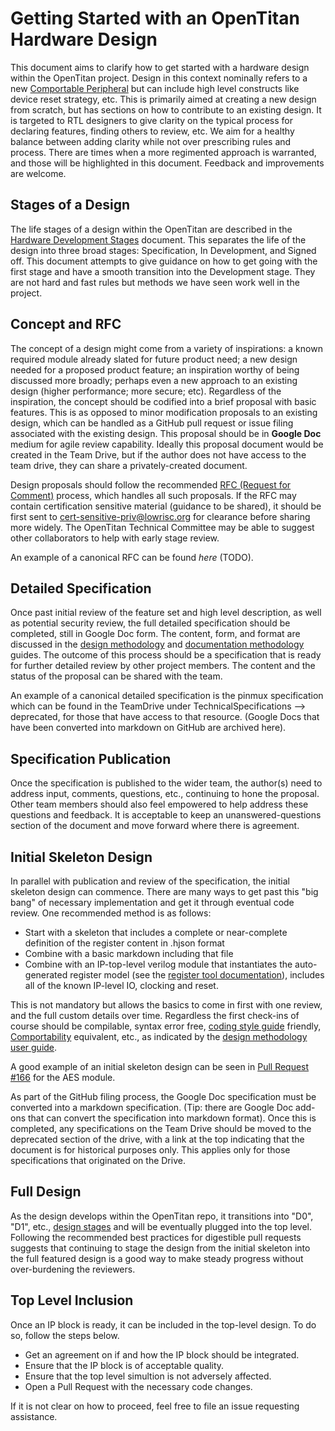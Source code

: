 # Getting Started with an OpenTitan Hardware Design

This document aims to clarify how to get started with a hardware design within the OpenTitan project.
Design in this context nominally refers to a new [Comportable Peripheral](../rm/comportability_specification.md) but can include high level constructs like device reset strategy, etc.
This is primarily aimed at creating a new design from scratch, but has sections on how to contribute to an existing design.
It is targeted to RTL designers to give clarity on the typical process for declaring features, finding others to review, etc.
We aim for a healthy balance between adding clarity while not over prescribing rules and process.
There are times when a more regimented approach is warranted, and those will be highlighted in this document.
Feedback and improvements are welcome.


## Stages of a Design

The life stages of a design within the OpenTitan are described in the [Hardware Development Stages](hw_stages.md) document.
This separates the life of the design into three broad stages: Specification, In Development, and Signed off.
This document attempts to give guidance on how to get going with the first stage and have a smooth transition into the Development stage.
They are not hard and fast rules but methods we have seen work well in the project.


## Concept and RFC

The concept of a design might come from a variety of inspirations: a known required module already slated for future product need; a new design needed for a proposed product feature; an inspiration worthy of being discussed more broadly; perhaps even a new approach to an existing design (higher performance; more secure; etc).
Regardless of the inspiration, the concept should be codified into a brief proposal with basic features.
This is as opposed to minor modification proposals to an existing design, which can be handled as a GitHub pull request or issue filing associated with the existing design.
This proposal should be in **Google Doc** medium for agile review capability.
Ideally this proposal document would be created in the Team Drive, but if the author does not have access to the team drive, they can share a privately-created document.

Design proposals should follow the recommended [RFC (Request for Comment)](../project/rfc_process.md) process, which handles all such proposals.
If the RFC may contain certification sensitive material (guidance to be shared), it should be first sent to
[cert-sensitive-priv@lowrisc.org](mailto:cert-sensitive-priv@lowrisc.org)
for clearance before sharing more widely.
The OpenTitan Technical Committee may be able to suggest other collaborators to help with early stage review.

An example of a canonical RFC can be found *here* (TODO).


## Detailed Specification

Once past initial review of the feature set and high level description, as well as potential security review, the full detailed specification should be completed, still in Google Doc form.
The content, form, and format are discussed in the [design methodology](design.md) and [documentation methodology](../rm/markdown_usage_style.md) guides.
The outcome of this process should be a specification that is ready for further detailed review by other project members.
The content and the status of the proposal can be shared with the team.

An example of a canonical detailed specification is the pinmux specification which can be found in the TeamDrive under TechnicalSpecifications --> deprecated, for those that have access to that resource.
(Google Docs that have been converted into markdown on GitHub are archived here).


## Specification Publication

Once the specification is published to the wider team, the author(s) need to address input, comments, questions, etc., continuing to hone the proposal.
Other team members should also feel empowered to help address these questions and feedback.
It is acceptable to keep an unanswered-questions section of the document and move forward where there is agreement.


## Initial Skeleton Design

In parallel with publication and review of the specification, the initial skeleton design can commence.
There are many ways to get past this "big bang" of necessary implementation and get it through eventual code review.
One recommended method is as follows:
* Start with a skeleton that includes a complete or near-complete definition of the register content in .hjson format
* Combine with a basic markdown including that file
* Combine with an IP-top-level verilog module that instantiates the auto-generated register model (see the [register tool documentation](../rm/register_tool.md)), includes all of the known IP-level IO, clocking and reset.

This is not mandatory but allows the basics to come in first with one review, and the full custom details over time.
Regardless the first check-ins of course should be compilable, syntax error free,
[coding style guide](https://github.com/lowRISC/style-guides/blob/master/VerilogCodingStyle.md)
friendly, [Comportability](../rm/comportability_specification.md) equivalent, etc., as indicated by the [design methodology user guide](design.md).

A good example of an initial skeleton design can be seen in
[Pull Request #166](https://github.com/lowRISC/opentitan/pull/166)
for the AES module.

As part of the GitHub filing process, the Google Doc specification must be converted into a markdown specification.
(Tip: there are Google Doc add-ons that can convert the specification into markdown format).
Once this is completed, any specifications on the Team Drive should be moved to the deprecated section of the drive, with a link at the top indicating that the document is for historical purposes only.
This applies only for those specifications that originated on the Drive.


## Full Design

As the design develops within the OpenTitan repo, it transitions into "D0", "D1", etc., [design stages](hw_stages.md) and will be eventually plugged into the top level.
Following the recommended best practices for digestible pull requests suggests that continuing to stage the design from the initial skeleton into the full featured design is a good way to make steady progress without over-burdening the reviewers.

## Top Level Inclusion

Once an IP block is ready, it can be included in the top-level design.
To do so, follow the steps below.

* Get an agreement on if and how the IP block should be integrated.
* Ensure that the IP block is of acceptable quality.
* Ensure that the top level simultion is not adversely affected.
* Open a Pull Request with the necessary code changes.

If it is not clear on how to proceed, feel free to file an issue requesting assistance.
